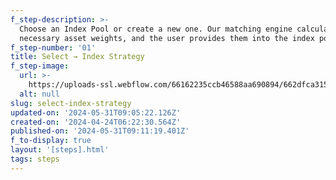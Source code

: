 ```yaml
---
f_step-description: >-
  Choose an Index Pool or create a new one. Our matching engine calculates the
  necessary asset weights, and the user provides them into the index pool.
f_step-number: '01'
title: Select → Index Strategy
f_step-image:
  url: >-
    https://uploads-ssl.webflow.com/66162235ccb46588aa690894/662dfca315b645c24d337bfb_thumb-select-v3.svg
  alt: null
slug: select-index-strategy
updated-on: '2024-05-31T09:05:22.126Z'
created-on: '2024-04-24T06:22:30.564Z'
published-on: '2024-05-31T09:11:19.401Z'
f_to-display: true
layout: '[steps].html'
tags: steps
---
```




